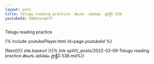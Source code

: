 ```yaml
---
layout: post
title: Telugu reading practice  తెలుగు  చదవడం  ప్రాక్టీస్ 539
youtubeId: 59AUosnqUJY
---
```

 
 
Telugu reading practice
 
 
 
 
 


{% include youtubePlayer.html id=page.youtubeId %}
 
[Next]({{ site.baseurl }}{% link  split1/_posts/2022-03-09-Telugu reading practice  తెలుగు  చదవడం  ప్రాక్టీస్ 538.md%})
 
